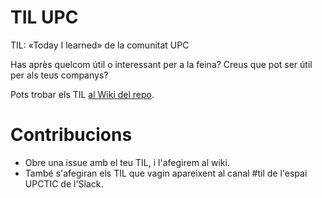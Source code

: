 # TIL UPC
TIL: «Today I learned» de la comunitat UPC

Has après quelcom útil o interessant per a la feina? Creus que pot ser útil per als teus companys?

Pots trobar els TIL [al Wiki del repo](https://github.com/UPC/til/wiki).

# Contribucions

* Obre una issue amb el teu TIL, i l'afegirem al wiki.
* També s'afegiran els TIL que vagin apareixent al canal #til de l'espai UPCTIC de l'Slack.
